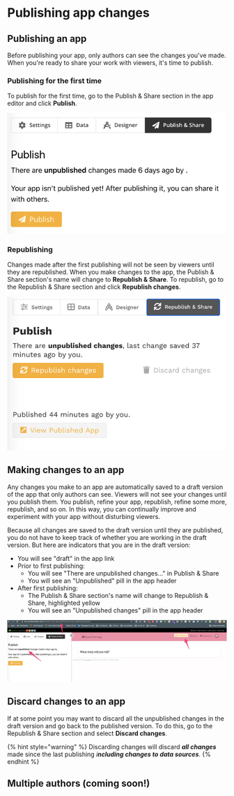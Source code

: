 # Publishing app changes

## Publishing an app

Before publishing your app, only authors can see the changes you've made. When you're ready to share your work with viewers, it's time to publish. 

### Publishing for the first time

To publish for the first time, go to the Publish & Share section in the app editor and click **Publish**.

![Publish &amp; Share prior to first publishing](../../.gitbook/assets/image%20%282%29.png)

### Republishing

Changes made after the first publishing will not be seen by viewers until they are republished. When you make changes to the app, the Publish & Share section's name will change to **Republish & Share**. To republish, go to the Republish & Share section and click **Republish changes**. 

![Republish &amp; Share after first publishing](../../.gitbook/assets/image%20%2828%29.png)

## Making changes to an app

Any changes you make to an app are automatically saved to a draft version of the app that only authors can see. Viewers will not see your changes until you publish them. You publish, refine your app, republish, refine some more, republish, and so on. In this way, you can continually improve and experiment with your app without disturbing viewers. 

Because all changes are saved to the draft version until they are published, you do not have to keep track of whether you are working in the draft version. But here are indicators that you are in the draft version:

* You will see "draft" in the app link
* Prior to first publishing:
  * You will see "There are unpublished changes..." in Publish & Share
  * You will see an "Unpublished" pill in the app header
* After first publishing:
  * The Publish & Share section's name will change to Republish & Share, highlighted yellow
  * You will see an "Unpublished changes" pill in the app header

![](../../.gitbook/assets/image%20%283%29.png)



## Discard changes to an app

If at some point you may want to discard all the unpublished changes in the draft version and go back to the published version. To do this, go to the Republish & Share section and select **Discard changes**. 

{% hint style="warning" %}
Discarding changes will discard _**all changes**_ made since the last publishing _i**ncluding changes to data sources**_. 
{% endhint %}

## Multiple authors \(coming soon!\)

